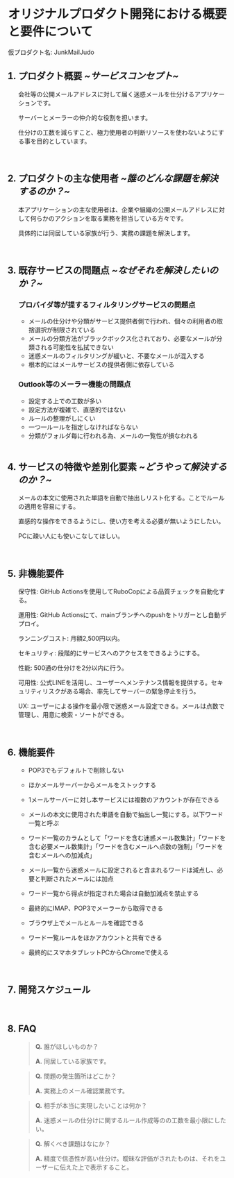 
# オリジナルプロダクト開発における概要と要件について

仮プロダクト名: JunkMailJudo

<ol>

## <li>プロダクト概要 *~サービスコンセプト~*</li>

会社等の公開メールアドレスに対して届く迷惑メールを仕分けるアプリケーションです。

サーバーとメーラーの仲介的な役割を担います。

仕分けの工数を減らすこと、極力使用者の判断リソースを使わないようにする事を目的としています。

<br>

## <li>プロダクトの主な使用者 *~誰のどんな課題を解決するのか？~*</li>


本アプリケーションの主な使用者は、企業や組織の公開メールアドレスに対して何らかのアクションを取る業務を担当している方々です。

具体的には同居している家族が行う、実務の課題を解決します。

<br>

## <li>既存サービスの問題点 *~なぜそれを解決したいのか？~*</li>

### プロバイダ等が提するフィルタリングサービスの問題点

- メールの仕分けや分類がサービス提供者側で行われ、個々の利用者の取捨選択が制限されている
- メールの分類方法がブラックボックス化されており、必要なメールが分類される可能性を払拭できない
- 迷惑メールのフィルタリングが緩いと、不要なメールが混入する
- 根本的にはメールサービスの提供者側に依存している

### Outlook等のメーラー機能の問題点

- 設定する上での工数が多い
- 設定方法が複雑で、直感的ではない
- ルールの整理がしにくい
- 一つ一ルールを指定しなければならない
- 分類がフォルダ毎に行われる為、メールの一覧性が損なわれる

<br>

## <li>サーピスの特徴や差別化要素 *~どうやって解決するのか？~*</li>

メールの本文に使用された単語を自動で抽出しリスト化する。ことでルールの適用を容易にする。

直感的な操作をできるようにし、使い方を考える必要が無いようにしたい。

PCに疎い人にも使いこなしてほしい。

<br>

## <li>非機能要件</li>

保守性: GitHub Actionsを使用してRuboCopによる品質チェックを自動化する。

運用性: GitHub Actionsにて、mainブランチへのpushをトリガーとし自動デプロイ。

ランニングコスト: 月額2,500円以内。

セキュリティ: 段階的にサービスへのアクセスをできるようにする。

性能: 500通の仕分けを2分以内に行う。

可用性: 公式LINEを活用し、ユーザーへメンテナンス情報を提供する。セキュリティリスクがある場合、率先してサーバーの緊急停止を行う。

UX: ユーザーによる操作を最小限で迷惑メール設定できる。メールは点数で管理し、用意に検索・ソートができる。

<br>

## <li>機能要件</li>

  - POP3でもデフォルトで削除しない
  - ほかメールサーバーからメールをストックする
  - 1メールサーバーに対し本サービスには複数のアカウントが存在できる
  - メールの本文に使用された単語を自動で抽出し一覧にする。以下ワード一覧と呼ぶ
  - ワード一覧のカラムとして「ワードを含む迷惑メール数集計」「ワードを含む必要メール数集計」「ワードを含むメールへ点数の強制」「ワードを含むメールへの加減点」
  - メール一覧から迷惑メールに設定されると含まれるワードは減点し、必要と判断されたメールには加点
  - ワード一覧から得点が指定された場合は自動加減点を禁止する

  - 最終的にIMAP、POP3でメーラーから取得できる
  - ブラウザ上でメールとルールを確認できる
  - ワード一覧ルールをほかアカウントと共有できる
  - 最終的にスマホタブレットPCからChromeで使える

<br>


## <li>開発スケジュール</li>

<br>


## <li>FAQ</li>

>**Q.** 誰がほしいものか？
>
>**A.** 同居している家族です。

>**Q.** 問題の発生箇所はどこか？
>
>**A.** 実務上のメール確認業務です。

>**Q.** 相手が本当に実現したいことは何か？
>
>**A.** 迷惑メールの仕分けに関するルール作成等のの工数を最小限にしたい。

>**Q.** 解くべき課題はなにか？
>
>**A.** 精度で信憑性が高い仕分け。曖昧な評価がされたものは、それをユーザーに伝えた上で表示すること。

<!-- 
>**Q.** 
>
>**A.** 
 -->

<!-- 
## <li>実行可否に関する所感等</li>

### 開発の実行価値

- 本プロダクトは実際のビジネスシーンでの課題解決を目指しています。
- 要件を満たすことで、実際の業務で使用される可能性が非常に高いです。

### 懸念

- メールサーバーとの連帯が絡むので、プロダクトをプレゼンする際は、実際の再現環境まで構築する必要があります。
- 付随する機能の部分でWEB開発に絡める事はできると考えますが、根本はそれに当たらない可能性があります。
- 本質的な問題解決がローカルで行われる為、共有する仕組み等まで構築しなければデータベースが必要になりません。
 -->

<br>


</ol>
